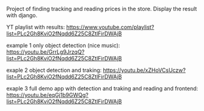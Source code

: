Project of finding tracking and reading prices in the store. Display the result with django.

YT playlist with results: https://www.youtube.com/playlist?list=PLc2Gh8KviO2fNqdd6Z25C8ZtlFirDWAjB

example 1 only object detection (nice music): https://youtu.be/GrrLg9JrzqQ?list=PLc2Gh8KviO2fNqdd6Z25C8ZtlFirDWAjB

exaple 2 object detection and traking: https://youtu.be/xZHoVCsUczw?list=PLc2Gh8KviO2fNqdd6Z25C8ZtlFirDWAjB

exaple 3 full demo app with detection and traking and reading and frontend: https://youtu.be/eqGj1b9GWQg?list=PLc2Gh8KviO2fNqdd6Z25C8ZtlFirDWAjB
